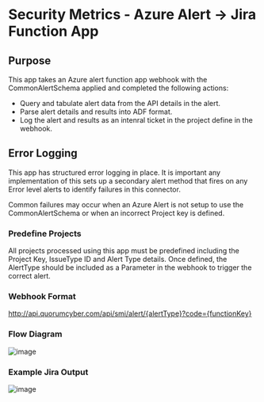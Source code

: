 # Security Metrics - Azure Alert -> Jira Function App

## Purpose

This app takes an Azure alert function app webhook with the CommonAlertSchema applied and completed the following actions:

- Query and tabulate alert data from the API details in the alert.
- Parse alert details and results into ADF format.
- Log the alert and results as an intenral ticket in the project define in the webhook.

## Error Logging

This app has structured error logging in place. It is important any implementation of this sets up a secondary alert method that fires on any Error level alerts to identify failures in this connector.

Common failures may occur when an Azure Alert is not setup to use the CommonAlertSchema or when an incorrect Project key is defined.

### Predefine Projects

All projects processed using this app must be predefined including the Project Key, IssueType ID and Alert Type details. Once defined, the AlertType should be included as a Parameter in the webhook to trigger the correct alert.

### Webhook Format

http://api.quorumcyber.com/api/smi/alert/{alertType}?code={functionKey}

### Flow Diagram

![image](https://github.com/quorumcyber/azure-functions-typescript-template/assets/149156952/ff8c277a-8844-4d1c-bfe6-58be63c1a9a9)



### Example Jira Output

![image](https://github.com/quorumcyber/azure-functions-typescript-template/assets/149156952/94a515de-d491-4556-b5c5-dd83e606b43e)

